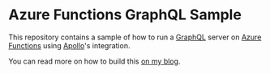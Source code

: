 # Azure Functions GraphQL Sample

This repository contains a sample of how to run a [GraphQL](https://graphql.org) server on [Azure Functions](https://docs.microsoft.com/azure/functions/?WT.mc_id=graphql-github-aapowell) using [Apollo](https://www.apollographql.com)'s integration.

You can read more on how to build this [on my blog](https://www.aaron-powell.com/posts/2020-08-07-graphql-on-azure-part-3-serverless-with-javascript/).
